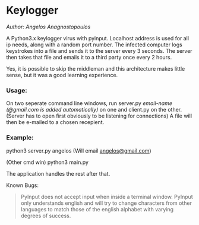 # Keylogger
*Author: Angelos Anagnostopoulos*

A Python3.x keylogger virus with pyinput.
Localhost address is used for all ip needs, along with a random port number.
The infected computer logs keystrokes into a file and sends it to the server every 3 seconds.
The server then takes that file and emails it to a third party once every 2 hours.

Yes, it is possible to skip the middleman and this architecture makes little sense, but it was
a good learning experience.

### Usage:

On two seperate command line windows, run server.py *email-name (@gmail.com is added automatically)* on one and client.py on the other.
(Server has to open first obviously to be listening for connections)
A file will then be e-mailed to a chosen recepient.

### Example:

python3 server.py angelos (Will email angelos@gmail.com)

(Other cmd win)
python3 main.py

The application handles the rest after that.

Known Bugs:

> PyInput does not accept input when inside a terminal window.
> PyInput only understands english and will try to change characters from other languages to match those of the english alphabet with varying degrees of success.
